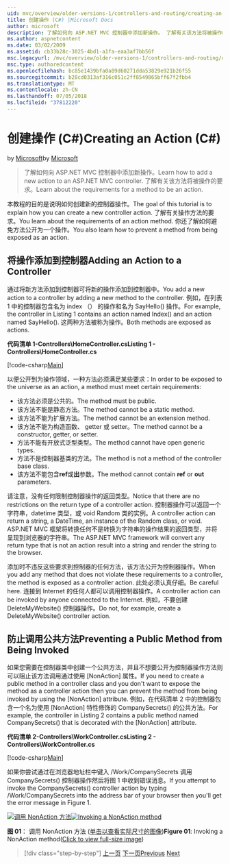 ```yaml
---
uid: mvc/overview/older-versions-1/controllers-and-routing/creating-an-action-cs
title: 创建操作 (C#) |Microsoft Docs
author: microsoft
description: 了解如何向 ASP.NET MVC 控制器中添加新操作。 了解有关该方法将被操作的要求。
ms.author: aspnetcontent
ms.date: 03/02/2009
ms.assetid: cb33b28c-3025-4bd1-a1fa-eaa3af7bb56f
msc.legacyurl: /mvc/overview/older-versions-1/controllers-and-routing/creating-an-action-cs
msc.type: authoredcontent
ms.openlocfilehash: bc85e1439bfa0a89d60271dda53829e921b26f55
ms.sourcegitcommit: b28cd0313af316c051c2ff8549865bff67f2fbb4
ms.translationtype: MT
ms.contentlocale: zh-CN
ms.lasthandoff: 07/05/2018
ms.locfileid: "37812220"
---
```

<a name="creating-an-action-c"></a><span data-ttu-id="56928-104">创建操作 (C#)</span><span class="sxs-lookup"><span data-stu-id="56928-104">Creating an Action (C#)</span></span>
====================
<span data-ttu-id="56928-105">by [Microsoft](https://github.com/microsoft)</span><span class="sxs-lookup"><span data-stu-id="56928-105">by [Microsoft](https://github.com/microsoft)</span></span>

> <span data-ttu-id="56928-106">了解如何向 ASP.NET MVC 控制器中添加新操作。</span><span class="sxs-lookup"><span data-stu-id="56928-106">Learn how to add a new action to an ASP.NET MVC controller.</span></span> <span data-ttu-id="56928-107">了解有关该方法将被操作的要求。</span><span class="sxs-lookup"><span data-stu-id="56928-107">Learn about the requirements for a method to be an action.</span></span>


<span data-ttu-id="56928-108">本教程的目的是说明如何创建新的控制器操作。</span><span class="sxs-lookup"><span data-stu-id="56928-108">The goal of this tutorial is to explain how you can create a new controller action.</span></span> <span data-ttu-id="56928-109">了解有关操作方法的要求。</span><span class="sxs-lookup"><span data-stu-id="56928-109">You learn about the requirements of an action method.</span></span> <span data-ttu-id="56928-110">你还了解如何避免方法公开为一个操作。</span><span class="sxs-lookup"><span data-stu-id="56928-110">You also learn how to prevent a method from being exposed as an action.</span></span>

## <a name="adding-an-action-to-a-controller"></a><span data-ttu-id="56928-111">将操作添加到控制器</span><span class="sxs-lookup"><span data-stu-id="56928-111">Adding an Action to a Controller</span></span>

<span data-ttu-id="56928-112">通过将新方法添加到控制器可将新的操作添加到控制器中。</span><span class="sxs-lookup"><span data-stu-id="56928-112">You add a new action to a controller by adding a new method to the controller.</span></span> <span data-ttu-id="56928-113">例如，在列表 1 中的控制器包含名为 index （） 的操作和名为 SayHello() 操作。</span><span class="sxs-lookup"><span data-stu-id="56928-113">For example, the controller in Listing 1 contains an action named Index() and an action named SayHello().</span></span> <span data-ttu-id="56928-114">这两种方法被称为操作。</span><span class="sxs-lookup"><span data-stu-id="56928-114">Both methods are exposed as actions.</span></span>

<span data-ttu-id="56928-115">**代码清单 1-Controllers\HomeController.cs**</span><span class="sxs-lookup"><span data-stu-id="56928-115">**Listing 1 - Controllers\HomeController.cs**</span></span>

[!code-csharp[Main](creating-an-action-cs/samples/sample1.cs)]

<span data-ttu-id="56928-116">以便公开到为操作领域，一种方法必须满足某些要求：</span><span class="sxs-lookup"><span data-stu-id="56928-116">In order to be exposed to the universe as an action, a method must meet certain requirements:</span></span>

- <span data-ttu-id="56928-117">该方法必须是公共的。</span><span class="sxs-lookup"><span data-stu-id="56928-117">The method must be public.</span></span>
- <span data-ttu-id="56928-118">该方法不能是静态方法。</span><span class="sxs-lookup"><span data-stu-id="56928-118">The method cannot be a static method.</span></span>
- <span data-ttu-id="56928-119">该方法不能为扩展方法。</span><span class="sxs-lookup"><span data-stu-id="56928-119">The method cannot be an extension method.</span></span>
- <span data-ttu-id="56928-120">该方法不能为构造函数、 getter 或 setter。</span><span class="sxs-lookup"><span data-stu-id="56928-120">The method cannot be a constructor, getter, or setter.</span></span>
- <span data-ttu-id="56928-121">方法不能有开放式泛型类型。</span><span class="sxs-lookup"><span data-stu-id="56928-121">The method cannot have open generic types.</span></span>
- <span data-ttu-id="56928-122">方法不是控制器基类的方法。</span><span class="sxs-lookup"><span data-stu-id="56928-122">The method is not a method of the controller base class.</span></span>
- <span data-ttu-id="56928-123">该方法不能包含**ref**或**出**参数。</span><span class="sxs-lookup"><span data-stu-id="56928-123">The method cannot contain **ref** or **out** parameters.</span></span>

<span data-ttu-id="56928-124">请注意，没有任何限制控制器操作的返回类型。</span><span class="sxs-lookup"><span data-stu-id="56928-124">Notice that there are no restrictions on the return type of a controller action.</span></span> <span data-ttu-id="56928-125">控制器操作可以返回一个字符串，datetime 类型，或 void Random 类的实例。</span><span class="sxs-lookup"><span data-stu-id="56928-125">A controller action can return a string, a DateTime, an instance of the Random class, or void.</span></span> <span data-ttu-id="56928-126">ASP.NET MVC 框架将转换任何不是转换为字符串的操作结果的返回类型，并将呈现到浏览器的字符串。</span><span class="sxs-lookup"><span data-stu-id="56928-126">The ASP.NET MVC framework will convert any return type that is not an action result into a string and render the string to the browser.</span></span>

<span data-ttu-id="56928-127">添加时不违反这些要求到控制器的任何方法，该方法公开为控制器操作。</span><span class="sxs-lookup"><span data-stu-id="56928-127">When you add any method that does not violate these requirements to a controller, the method is exposed as a controller action.</span></span> <span data-ttu-id="56928-128">此处必须认真仔细。</span><span class="sxs-lookup"><span data-stu-id="56928-128">Be careful here.</span></span> <span data-ttu-id="56928-129">连接到 Internet 的任何人都可以调用控制器操作。</span><span class="sxs-lookup"><span data-stu-id="56928-129">A controller action can be invoked by anyone connected to the Internet.</span></span> <span data-ttu-id="56928-130">例如，不要创建 DeleteMyWebsite() 控制器操作。</span><span class="sxs-lookup"><span data-stu-id="56928-130">Do not, for example, create a DeleteMyWebsite() controller action.</span></span>

## <a name="preventing-a-public-method-from-being-invoked"></a><span data-ttu-id="56928-131">防止调用公共方法</span><span class="sxs-lookup"><span data-stu-id="56928-131">Preventing a Public Method from Being Invoked</span></span>

<span data-ttu-id="56928-132">如果您需要在控制器类中创建一个公共方法，并且不想要公开为控制器操作方法则可以阻止该方法调用通过使用 [NonAction] 属性。</span><span class="sxs-lookup"><span data-stu-id="56928-132">If you need to create a public method in a controller class and you don't want to expose the method as a controller action then you can prevent the method from being invoked by using the [NonAction] attribute.</span></span> <span data-ttu-id="56928-133">例如，在代码清单 2 中的控制器包含一个名为使用 [NonAction] 特性修饰的 CompanySecrets() 的公共方法。</span><span class="sxs-lookup"><span data-stu-id="56928-133">For example, the controller in Listing 2 contains a public method named CompanySecrets() that is decorated with the [NonAction] attribute.</span></span>

<span data-ttu-id="56928-134">**代码清单 2-Controllers\WorkController.cs**</span><span class="sxs-lookup"><span data-stu-id="56928-134">**Listing 2 - Controllers\WorkController.cs**</span></span>

[!code-csharp[Main](creating-an-action-cs/samples/sample2.cs)]

<span data-ttu-id="56928-135">如果你尝试通过在浏览器地址栏中键入 /Work/CompanySecrets 调用 CompanySecrets() 控制器操作然后将图 1 中收到错误消息。</span><span class="sxs-lookup"><span data-stu-id="56928-135">If you attempt to invoke the CompanySecrets() controller action by typing /Work/CompanySecrets into the address bar of your browser then you'll get the error message in Figure 1.</span></span>


<span data-ttu-id="56928-136">[![调用 NonAction 方法](creating-an-action-cs/_static/image1.jpg)](creating-an-action-cs/_static/image1.png)</span><span class="sxs-lookup"><span data-stu-id="56928-136">[![Invoking a NonAction method](creating-an-action-cs/_static/image1.jpg)](creating-an-action-cs/_static/image1.png)</span></span>

<span data-ttu-id="56928-137">**图 01**： 调用 NonAction 方法 ([单击以查看实际尺寸的图像](creating-an-action-cs/_static/image2.png))</span><span class="sxs-lookup"><span data-stu-id="56928-137">**Figure 01**: Invoking a NonAction method([Click to view full-size image](creating-an-action-cs/_static/image2.png))</span></span>

> [!div class="step-by-step"]
> <span data-ttu-id="56928-138">[上一页](creating-a-controller-cs.md)
> [下一页](asp-net-mvc-routing-overview-vb.md)</span><span class="sxs-lookup"><span data-stu-id="56928-138">[Previous](creating-a-controller-cs.md)
[Next](asp-net-mvc-routing-overview-vb.md)</span></span>
